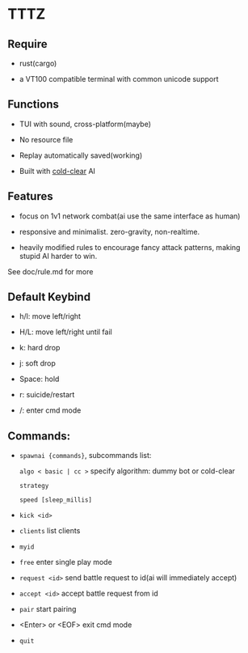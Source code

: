 # TTTZ

## Require

* rust(cargo)

* a VT100 compatible terminal with common unicode support

## Functions

* TUI with sound, cross-platform(maybe)

* No resource file

* Replay automatically saved(working)

* Built with [cold-clear](https://github.com/MinusKelvin/cold-clear) AI

## Features

* focus on 1v1 network combat(ai use the same interface as human)

* responsive and minimalist. zero-gravity, non-realtime.

* heavily modified rules to encourage fancy attack patterns,
making stupid AI harder to win.

See doc/rule.md for more

## Default Keybind

* h/l: move left/right

* H/L: move left/right until fail

* k: hard drop

* j: soft drop

* Space: hold

* r: suicide/restart

* /: enter cmd mode

## Commands:

* `spawnai {commands}`, subcommands list:

	`algo < basic | cc >` specify algorithm: dummy bot or cold-clear

	`strategy`

	`speed [sleep_millis]`

* `kick <id>`

* `clients` list clients

* `myid`

* `free` enter single play mode

* `request <id>` send battle request to id(ai will immediately accept)

* `accept <id>` accept battle request from id

* `pair` start pairing

* \<Enter\> or \<EOF\> exit cmd mode

* `quit`
